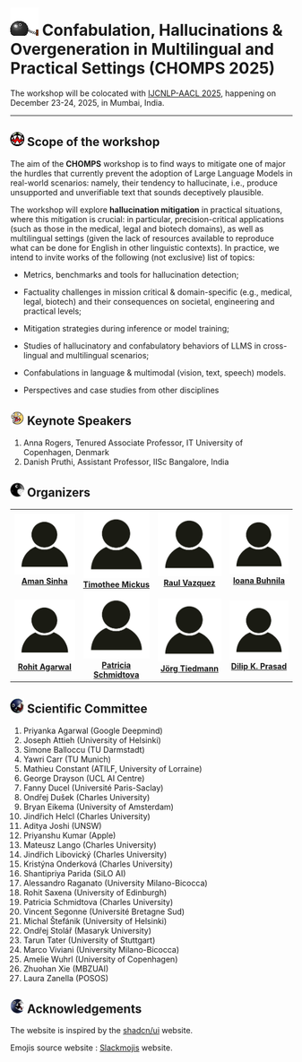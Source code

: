 # <img src="chomp_5.gif" alt="drawing" width="50"/> Confabulation, Hallucinations & Overgeneration in Multilingual and Practical Settings (CHOMPS 2025)

The workshop will be colocated with [IJCNLP-AACL 2025](https://www.afnlp.org/conferences/ijcnlp2025/), happening on December 23-24, 2025, in Mumbai, India.

---

## <img src="chomp_4.png" alt="drawing" width="25"/> Scope of the workshop
The aim of the **CHOMPS** workshop is to find ways to mitigate one of major the hurdles that currently prevent the adoption of Large Language Models in real-world scenarios: namely, their tendency to hallucinate, i.e., produce unsupported and unverifiable text that sounds deceptively plausible. 

The workshop will explore **hallucination mitigation** in practical situations, where this mitigation is crucial: in particular,  precision-critical applications (such as those in the medical, legal and biotech domains), as well as multilingual settings (given the lack of resources available to reproduce what can be done for English in other linguistic contexts). In practice, we intend to invite works of the following (not exclusive) list of topics:

- Metrics, benchmarks and tools for hallucination detection; 

- Factuality challenges in mission critical & domain-specific (e.g., medical, legal, biotech) and their consequences on societal, engineering and practical levels;

- Mitigation strategies during inference or model training; 

- Studies of hallucinatory and confabulatory behaviors of LLMS in cross-lingual and multilingual scenarios; 

- Confabulations in language & multimodal (vision, text, speech) models.

- Perspectives and case studies from other disciplines


## <img src="cutechomp.png" alt="drawing" width="25"/> Keynote Speakers

1. Anna Rogers, Tenured Associate Professor, IT University of Copenhagen, Denmark
2. Danish Pruthi, Assistant Professor, IISc Bangalore, India

## <img src="chomp_2.png" alt="drawing" width="25"/> Organizers

<div align="center">
  <table>
    <tr>
      <td align="center">
        <img src="pics/organizer.jpg" width="150"/><br><b><a href="https://amansinha09.github.io/">Aman Sinha</a></b>
      </td>
      <td align="center">
        <img src="pics/organizer.jpg" width="150"/><br><b><a href="https://timotheemickus.github.io/">Timothee Mickus</a></b>
      </td>
      <td align="center">
        <img src="pics/organizer.jpg" width="150"/><br><b><a href="https://jrvc.github.io/">Raul Vazquez</a></b>
      </td>
      <td align="center">
        <img src="pics/organizer.jpg" width="150"/><br><b><a href="https://perso.atilf.fr/ibuhnila/">Ioana Buhnila</a></b>
      </td>
    </tr>
    <tr>
    <td align="center">
        <img src="pics/organizer.jpg" width="150"/><br><b><a href="https://rohit102497.github.io/">Rohit Agarwal</a></b>
      </td>
      <td align="center">
        <img src="pics/organizer.jpg" width="150"/><br><b><a href="https://ufal.mff.cuni.cz/patricia-schmidtova">Patricia Schmidtova</a></b>
      </td>
      <td align="center">
        <img src="pics/organizer.jpg" width="150"/><br><b><a href="https://blogs.helsinki.fi/tiedeman/">Jörg Tiedmann</a></b>
      </td>
      <td align="center">
        <img src="pics/organizer.jpg" width="150"/><br><b><a href="https://sites.google.com/site/dilipprasad/">Dilip K. Prasad</a></b>
      </td>
    </tr>
  </table>
</div>



## <img src="chomp_3.png" alt="drawing" width="25"/> Scientific Committee

1. Priyanka Agarwal (Google Deepmind)
2. Joseph Attieh (University of Helsinki) 
4. Simone Balloccu (TU Darmstadt) 
7. Yawri Carr (TU Munich) 
10. Mathieu Constant (ATILF, University of Lorraine) 
12. George Drayson (UCL AI Centre) 
13. Fanny Ducel (Université Paris-Saclay) 
15. Ondřej Dušek (Charles University)  
16. Bryan Eikema (University of Amsterdam) 
19. Jindřich Helcl (Charles University) 
20. Aditya Joshi (UNSW) 
22. Priyanshu Kumar (Apple)
23. Mateusz Lango (Charles University) 
25. Jindřich Libovický (Charles University) 
27. Kristýna Onderková (Charles University) 
28. Shantipriya Parida (SiLO AI) 
29. Alessandro Raganato (University Milano-Bicocca) 
32. Rohit Saxena (University of Edinburgh) 
33. Patricia Schmidtova (Charles University) 
34. Vincent Segonne (Université Bretagne Sud) 
35. Michal Štefánik (University of Helsinki) 
36. Ondřej Stolář (Masaryk University) 
37. Tarun Tater (University of Stuttgart) 
40. Marco Viviani (University Milano-Bicocca) 
43. Amelie Wuhrl (University of Copenhagen) 
44. Zhuohan Xie (MBZUAI) 
46. Laura Zanella (POSOS) 

## <img src="chomp.png" alt="drawing" width="25"/> Acknowledgements

The website is inspired by the [shadcn/ui](https://ui.shadcn.com/) website. 

Emojis source website : [Slackmojis](https://slackmojis.com/) website.
